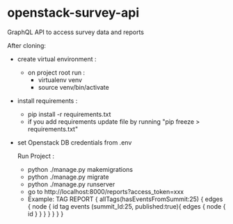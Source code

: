 # openstack-survey-api
GraphQL API to access survey data and reports

After cloning:

- create virtual environment :
  * on project root run : 
      - virtualenv venv
      - source venv/bin/activate
      
- install requirements : 
  * pip install -r requirements.txt
  * if you add requirements update file by running "pip freeze > requirements.txt"
  
- set Openstack DB credentials from .env
  
  
  Run Project : 
  - python ./manage.py makemigrations
  - python ./manage.py migrate
  - python ./manage.py runserver
  - go to http://localhost:8000/reports?access_token=xxx
  - Example: 
    TAG REPORT 
    {
      allTags(hasEventsFromSummit:25) {
        edges {
          node {
            id
            tag
            events (summit_Id:25, published:true){
              edges {
                node {
                  id
                }
              }
            }
          }
        }
      }
    }
